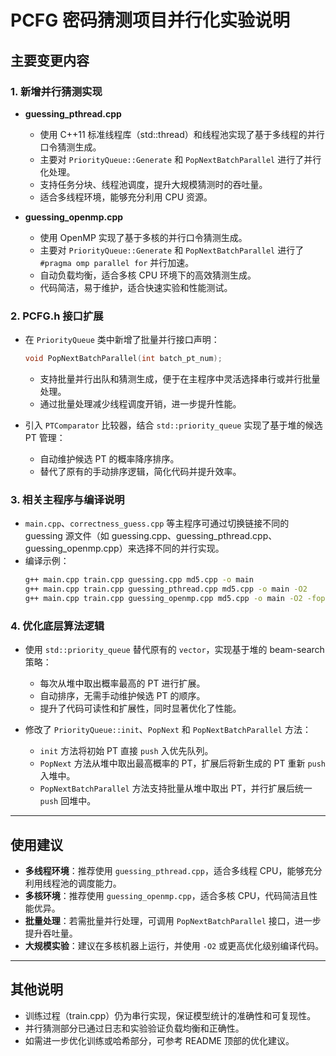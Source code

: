 # PCFG 密码猜测项目并行化实验说明

## 主要变更内容

### 1. 新增并行猜测实现

- **guessing_pthread.cpp**
  - 使用 C++11 标准线程库（std::thread）和线程池实现了基于多线程的并行口令猜测生成。
  - 主要对 `PriorityQueue::Generate` 和 `PopNextBatchParallel` 进行了并行化处理。
  - 支持任务分块、线程池调度，提升大规模猜测时的吞吐量。
  - 适合多线程环境，能够充分利用 CPU 资源。

- **guessing_openmp.cpp**
  - 使用 OpenMP 实现了基于多核的并行口令猜测生成。
  - 主要对 `PriorityQueue::Generate` 和 `PopNextBatchParallel` 进行了 `#pragma omp parallel for` 并行加速。
  - 自动负载均衡，适合多核 CPU 环境下的高效猜测生成。
  - 代码简洁，易于维护，适合快速实验和性能测试。

### 2. PCFG.h 接口扩展

- 在 `PriorityQueue` 类中新增了批量并行接口声明：
  ```cpp
  void PopNextBatchParallel(int batch_pt_num);
  ```
  - 支持批量并行出队和猜测生成，便于在主程序中灵活选择串行或并行批量处理。
  - 通过批量处理减少线程调度开销，进一步提升性能。

- 引入 `PTComparator` 比较器，结合 `std::priority_queue` 实现了基于堆的候选 PT 管理：
  - 自动维护候选 PT 的概率降序排序。
  - 替代了原有的手动排序逻辑，简化代码并提升效率。

### 3. 相关主程序与编译说明

- `main.cpp`、`correctness_guess.cpp` 等主程序可通过切换链接不同的 guessing 源文件（如 guessing.cpp、guessing_pthread.cpp、guessing_openmp.cpp）来选择不同的并行实现。
- 编译示例：
  ```sh
  g++ main.cpp train.cpp guessing.cpp md5.cpp -o main
  g++ main.cpp train.cpp guessing_pthread.cpp md5.cpp -o main -O2
  g++ main.cpp train.cpp guessing_openmp.cpp md5.cpp -o main -O2 -fopenmp
  ```

### 4. 优化底层算法逻辑

- 使用 `std::priority_queue` 替代原有的 `vector`，实现基于堆的 beam-search 策略：
  - 每次从堆中取出概率最高的 PT 进行扩展。
  - 自动排序，无需手动维护候选 PT 的顺序。
  - 提升了代码可读性和扩展性，同时显著优化了性能。

- 修改了 `PriorityQueue::init`、`PopNext` 和 `PopNextBatchParallel` 方法：
  - `init` 方法将初始 PT 直接 `push` 入优先队列。
  - `PopNext` 方法从堆中取出最高概率的 PT，扩展后将新生成的 PT 重新 `push` 入堆中。
  - `PopNextBatchParallel` 方法支持批量从堆中取出 PT，并行扩展后统一 `push` 回堆中。

---

## 使用建议

- **多线程环境**：推荐使用 `guessing_pthread.cpp`，适合多线程 CPU，能够充分利用线程池的调度能力。
- **多核环境**：推荐使用 `guessing_openmp.cpp`，适合多核 CPU，代码简洁且性能优异。
- **批量处理**：若需批量并行处理，可调用 `PopNextBatchParallel` 接口，进一步提升吞吐量。
- **大规模实验**：建议在多核机器上运行，并使用 `-O2` 或更高优化级别编译代码。

---

## 其他说明

- 训练过程（train.cpp）仍为串行实现，保证模型统计的准确性和可复现性。
- 并行猜测部分已通过日志和实验验证负载均衡和正确性。
- 如需进一步优化训练或哈希部分，可参考 README 顶部的优化建议。

